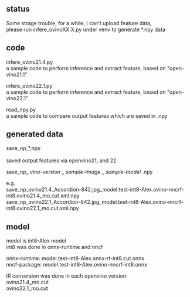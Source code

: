 
## status
Some strage trouble, for a while, I can't upload feature data,<br>
please run infere_ovinoXX.X.py under venv to generate *.npy data

## code
infere_ovino21.4.py<br>
a sample code to perform inference and extract feature, based on "open-vino21.1"

infere_ovino22.1.py<br> 
a sample code to perform inference and extract feature, based on "open-vino22.1"

read_npy.py<br>
a sample code to compare output features which are saved in .npy

## generated data
save_np_*,npy<br>   
saved output features via openvino21, and 22

save_np_ _vino-version_ _ _sample-image_ _ _sample-model_ .npy

e.g.<br>
save_np_ovino21.4_Accordion-842.jpg_model.test-int8-Alex.ovino-nncrf-int8.ovino21.4_mo.cut.xml.npy      
save_np_ovino22.1_Accordion-842.jpg_model.test-int8-Alex.ovino-nncrf-int8.ovino22.1_mo.cut.xml.npy    

## model
model is int8-Alex model<br>
int8 was done in onnx-runtime and nncf	

onnx-runtime: model.test-int8-Alex.onnx-rt-int8.cut.onnx<br>
nncf-package: model.test-int8-Alex.ovino-nncrf-int8.onnx	

IR conversion was done in each openvino version:<br>
ovino21.4_mo.cut<br>
ovino22.1_mo.cut  	
    
    	
